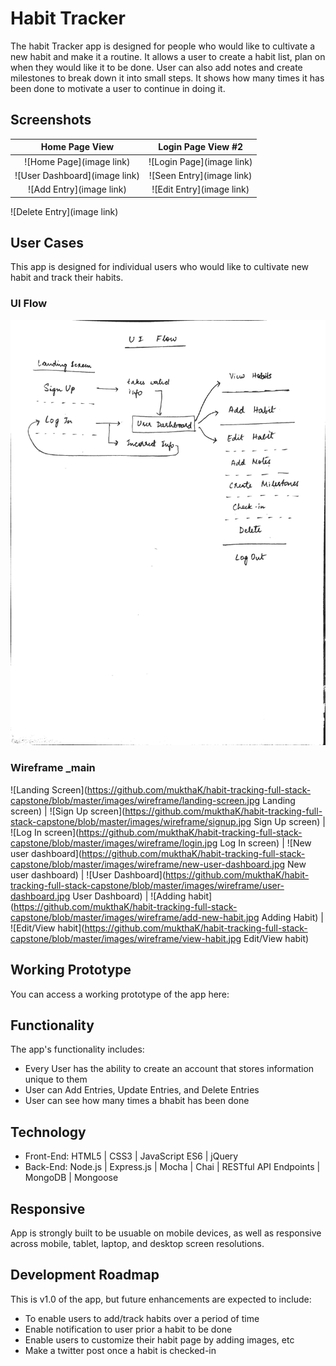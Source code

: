 # Habit Tracker
The habit Tracker app is designed for people who would like to cultivate a new habit and make it a routine. It allows a user to create a habit list, plan on when they would like it to be done. User can also add notes and create  milestones to break down it into small steps. It shows how many times it has been done to motivate a user to continue in doing it.

## Screenshots

Home Page View | Login Page View #2
:-------------------------:|:-------------------------:
![Home Page](image link)  |  ![Login Page](image link)
![User Dashboard](image link) | ![Seen Entry](image link)
![Add Entry](image link) | ![Edit Entry](image link)
![Delete Entry](image link)

## User Cases 
This app is designed for individual users who would like to cultivate new habit and track their habits.

### UI Flow
![UI Flow handwritten draft](https://github.com/mukthaK/habit-tracking-full-stack-capstone/blob/master/images/wireframe/ui-flow-alt.jpg)

### Wireframe _main 
![Landing Screen](https://github.com/mukthaK/habit-tracking-full-stack-capstone/blob/master/images/wireframe/landing-screen.jpg Landing screen) | ![Sign Up screen](https://github.com/mukthaK/habit-tracking-full-stack-capstone/blob/master/images/wireframe/signup.jpg Sign Up screen) | ![Log In screen](https://github.com/mukthaK/habit-tracking-full-stack-capstone/blob/master/images/wireframe/login.jpg Log In screen) | ![New user dashboard](https://github.com/mukthaK/habit-tracking-full-stack-capstone/blob/master/images/wireframe/new-user-dashboard.jpg New user dashboard) | ![User Dashboard](https://github.com/mukthaK/habit-tracking-full-stack-capstone/blob/master/images/wireframe/user-dashboard.jpg User Dashboard) | ![Adding habit](https://github.com/mukthaK/habit-tracking-full-stack-capstone/blob/master/images/wireframe/add-new-habit.jpg Adding Habit) | ![Edit/View habit](https://github.com/mukthaK/habit-tracking-full-stack-capstone/blob/master/images/wireframe/view-habit.jpg Edit/View habit)

## Working Prototype
You can access a working prototype of the app here: 

## Functionality 
The app's functionality includes:
* Every User has the ability to create an account that stores information unique to them
* User can Add Entries, Update Entries, and Delete Entries
* User can see how many times a bhabit has been done

## Technology
* Front-End: HTML5 | CSS3 | JavaScript ES6 | jQuery
* Back-End: Node.js | Express.js | Mocha | Chai | RESTful API Endpoints | MongoDB | Mongoose

## Responsive
App is strongly built to be usuable on mobile devices, as well as responsive across mobile, tablet, laptop, and desktop screen resolutions.

## Development Roadmap 
This is v1.0 of the app, but future enhancements are expected to include:
* To enable users to add/track habits over a period of time
* Enable notification to user prior a habit to be done
* Enable users to customize their habit page by adding images, etc
* Make a twitter post once a habit is checked-in
